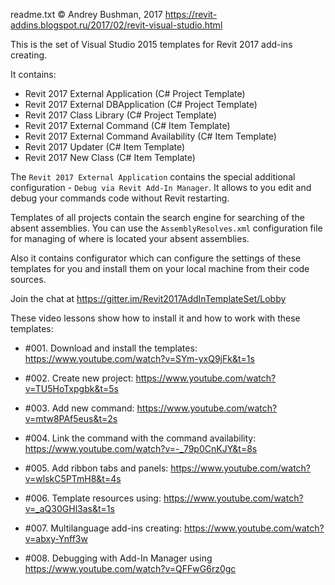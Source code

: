 readme.txt
© Andrey Bushman, 2017
https://revit-addins.blogspot.ru/2017/02/revit-visual-studio.html

This is the set of Visual Studio 2015 templates for Revit 2017 
add-ins creating.

It contains:

  * Revit 2017 External Application (C# Project Template)
  * Revit 2017 External DBApplication (C# Project Template)
  * Revit 2017 Class Library (C# Project Template)
  * Revit 2017 External Command (C# Item Template)
  * Revit 2017 External Command Availability (C# Item Template)
  * Revit 2017 Updater (C# Item Template)
  * Revit 2017 New Class (C# Item Template)

The `Revit 2017 External Application` contains the special additional configuration - `Debug via Revit Add-In Manager`. It allows to you edit and debug your commands code without Revit restarting. 

Templates of all projects contain the search engine for searching of the absent assemblies. You can use the `AssemblyResolves.xml` configuration file for managing of where is located your absent assemblies.  

Also it contains configurator which can configure the settings 
of these templates for you and install them on your local 
machine from their code sources.

Join the chat at https://gitter.im/Revit2017AddInTemplateSet/Lobby

These video lessons show how to install it and how to work with 
these templates:

  * #001. Download and install the templates: 
  		https://www.youtube.com/watch?v=SYm-yxQ9jFk&t=1s

  * #002. Create new project:
  		https://www.youtube.com/watch?v=TU5HoTxpgbk&t=5s

  * #003. Add new command:
  		https://www.youtube.com/watch?v=mtw8PAf5eus&t=2s

  * #004. Link the command with the command availability:
  		https://www.youtube.com/watch?v=-_79p0CnKJY&t=8s

  * #005. Add ribbon tabs and panels:
  		https://www.youtube.com/watch?v=wlskC5PTmH8&t=4s

  * #006. Template resources using:
  		https://www.youtube.com/watch?v=_aQ30GHl3as&t=1s

  * #007. Multilanguage add-ins creating:
  		https://www.youtube.com/watch?v=abxy-Ynff3w
    
  * #008. Debugging with Add-In Manager using
    https://www.youtube.com/watch?v=QFFwG6rz0gc
